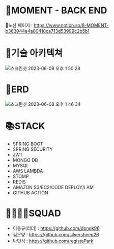 # 📸MOMENT - BACK END

📗노션 페이지 : https://www.notion.so/8-MOMENT-b363044e4a80418ca713d53999c2b5b1

# 🧩기술 아키텍쳐
![스크린샷 2023-06-08 오후 1 50 28](https://github.com/moment-project/BE_MOMENT/assets/118441395/8b05558f-8113-4232-b62a-88799e9b8db1)

# 📑ERD
![스크린샷 2023-06-08 오후 1 46 34](https://github.com/moment-project/BE_MOMENT/assets/118441395/eb837187-4d28-4516-84c7-a8a959d24de2)

# 📚STACK
- SPRING BOOT
- SPRING SECURITY
- JWT
- MONGO DB
- MYSQL
- AWS LAMBDA
- STOMP
- REDIS
- AMAZON S3/EC2/CODE DEPLOY/I AM
- GITHUB ACTION

# 👩‍👩‍👧‍👦SQUAD
- 이동규(리더) : https://github.com/dongk96
- 김은양 : https://github.com/silversheep26
- 박민석 : https://github.com/registaPark
